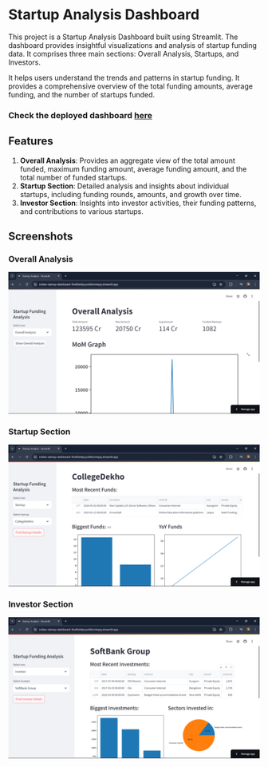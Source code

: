 # Startup Analysis Dashboard

This project is a Startup Analysis Dashboard built using Streamlit. The dashboard provides insightful visualizations and analysis of startup funding data. It comprises three main sections: Overall Analysis, Startups, and Investors.

It helps users understand the trends and patterns in startup funding. It provides a comprehensive overview of the total funding amounts, average funding, and the number of startups funded.
### Check the deployed dashboard [here](https://indian-startup-dashboard-9nxf6xkttpcyvb6hxnhepq.streamlit.app/)
## Features
1. **Overall Analysis**: Provides an aggregate view of the total amount funded, maximum funding amount, average funding amount, and the total number of funded startups.
2. **Startup Section**: Detailed analysis and insights about individual startups, including funding rounds, amounts, and growth over time.
3. **Investor Section**: Insights into investor activities, their funding patterns, and contributions to various startups.

## Screenshots
### Overall Analysis
![Overall Analysis](https://github.com/vivavishnu/indian-startup-dashboard/blob/main/Output%20Screens/1.overall.png)
### Startup Section
![Startup Section](https://github.com/vivavishnu/indian-startup-dashboard/blob/main/Output%20Screens/2.startup.png)
### Investor Section
![Investor Section](https://github.com/vivavishnu/indian-startup-dashboard/blob/main/Output%20Screens/3.investor.png)


